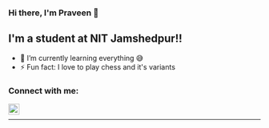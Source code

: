 ### Hi there, I'm Praveen  👋


## I'm a student at NIT Jamshedpur!!

- 🌱 I’m currently learning everything :sweat_smile:
- ⚡ Fun fact: I love to play chess and it's variants


### Connect with me:
[<img align="left" alt="Praveen | LinkedIn" width="22px" src="https://cdn.jsdelivr.net/npm/simple-icons@v3/icons/linkedin.svg" />][linkedin]
<br />


---
[linkedin]: https://www.linkedin.com/in/praveen-prakash-01b218210/
